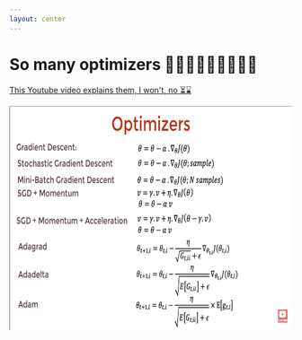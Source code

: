 ```yaml
---
layout: center
---
```


# So many optimizers 🤯🤯🤯🤔🤔🤔🥶🥶🥶

[This Youtube video explains them, I won't, no ⏳⌛](https://www.youtube.com/watch?v=mdKjMPmcWjY)

<img src="/images/optimizers-many.png" alt="optimizers" class="shadow-md shadow-gray-900/50" style="height: 400px" />
